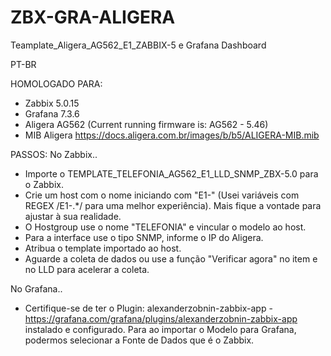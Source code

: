 # ZBX-GRA-ALIGERA
Teamplate_Aligera_AG562_E1_ZABBIX-5 e Grafana Dashboard

PT-BR

HOMOLOGADO PARA:
- Zabbix 5.0.15
- Grafana 7.3.6
- Aligera AG562 (Current running firmware is: AG562 - 5.46)
- MIB Aligera https://docs.aligera.com.br/images/b/b5/ALIGERA-MIB.mib 


PASSOS:
No Zabbix..
- Importe o TEMPLATE_TELEFONIA_AG562_E1_LLD_SNMP_ZBX-5.0 para o Zabbix.
- Crie um host com o nome iniciando com "E1-" (Usei variáveis com REGEX /E1-.*/ para uma melhor experiência). Mais fique a vontade para ajustar à sua realidade.
- O Hostgroup use o nome "TELEFONIA" e vincular o modelo ao host. 
- Para a interface use o tipo SNMP, informe o IP do Aligera.
- Atribua o template importado ao host.
- Aguarde a coleta de dados ou use a função "Verificar agora" no item e no LLD para acelerar a coleta.

No Grafana..
- Certifique-se de ter o Plugin: alexanderzobnin-zabbix-app - https://grafana.com/grafana/plugins/alexanderzobnin-zabbix-app instalado e configurado. Para ao importar o Modelo para Grafana, podermos selecionar a Fonte de Dados que é o Zabbix.


